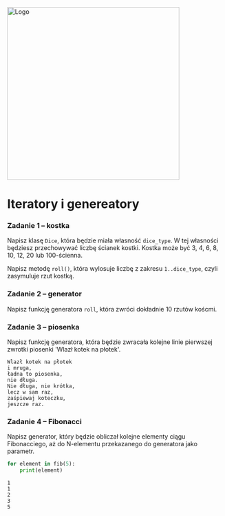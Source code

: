 <img alt="Logo" src="http://coderslab.pl/svg/logo-coderslab.svg" width="400">

# Iteratory i genereatory

### Zadanie 1 &ndash; kostka
Napisz klasę `Dice`, która będzie miała własność `dice_type`. W tej własności będziesz przechowywać liczbę ścianek kostki. Kostka może być 3, 4, 6, 8, 10, 12, 20 lub 100-ścienna.

Napisz metodę `roll()`, która wylosuje liczbę z zakresu `1..dice_type`, czyli zasymuluje rzut kostką.

### Zadanie 2 &ndash; generator
Napisz funkcję generatora `roll`, która zwróci dokładnie 10 rzutów koścmi.

### Zadanie 3 &ndash; piosenka
Napisz funkcję generatora, która będzie zwracała kolejne linie pierwszej zwrotki piosenki 'Wlazł kotek na płotek'.

```
Wlazł kotek na płotek
i mruga,
ładna to piosenka,
nie długa.
Nie długa, nie krótka,
lecz w sam raz,
zaśpiewaj koteczku,
jeszcze raz.
```

### Zadanie 4 &ndash; Fibonacci
Napisz generator, który będzie obliczał kolejne elementy ciągu Fibonacciego, aż do N-elementu przekazanego do generatora jako parametr.

```python
for element in fib(5):
    print(element)
```



```shell
1
1
2
3
5
```
